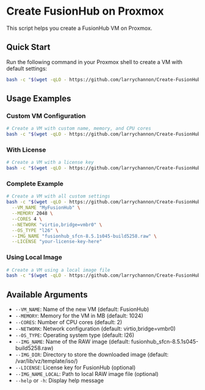 # Create FusionHub on Proxmox

This script helps you create a FusionHub VM on Proxmox.

## Quick Start

Run the following command in your Proxmox shell to create a VM with default settings:

```bash
bash -c "$(wget -qLO - https://github.com/larrychannon/Create-FusionHub-on-Proxmox/raw/main/create-fusionhub.sh)"
```

## Usage Examples

### Custom VM Configuration
```bash
# Create a VM with custom name, memory, and CPU cores
bash -c "$(wget -qLO - https://github.com/larrychannon/Create-FusionHub-on-Proxmox/raw/main/create-fusionhub.sh)" -- --VM_NAME "MyFusionHub" --MEMORY 2048 --CORES 4
```

### With License
```bash
# Create a VM with a license key
bash -c "$(wget -qLO - https://github.com/larrychannon/Create-FusionHub-on-Proxmox/raw/main/create-fusionhub.sh)" -- --LICENSE "your-license-key-here"
```

### Complete Example
```bash
# Create a VM with all custom settings
bash -c "$(wget -qLO - https://github.com/larrychannon/Create-FusionHub-on-Proxmox/raw/main/create-fusionhub.sh)" -- \
  --VM_NAME "MyFusionHub" \
  --MEMORY 2048 \
  --CORES 4 \
  --NETWORK "virtio,bridge=vmbr0" \
  --OS_TYPE "l26" \
  --IMG_NAME "fusionhub_sfcn-8.5.1s045-build5258.raw" \
  --LICENSE "your-license-key-here"
```

### Using Local Image
```bash
# Create a VM using a local image file
bash -c "$(wget -qLO - https://github.com/larrychannon/Create-FusionHub-on-Proxmox/raw/main/create-fusionhub.sh)" -- --IMG_NAME_LOCAL "/path/to/your/image.raw"
```

## Available Arguments

- `--VM_NAME`: Name of the new VM (default: FusionHub)
- `--MEMORY`: Memory for the VM in MB (default: 1024)
- `--CORES`: Number of CPU cores (default: 2)
- `--NETWORK`: Network configuration (default: virtio,bridge=vmbr0)
- `--OS_TYPE`: Operating system type (default: l26)
- `--IMG_NAME`: Name of the RAW image (default: fusionhub_sfcn-8.5.1s045-build5258.raw)
- `--IMG_DIR`: Directory to store the downloaded image (default: /var/lib/vz/template/iso/)
- `--LICENSE`: License key for FusionHub (optional)
- `--IMG_NAME_LOCAL`: Path to local RAW image file (optional)
- `--help` or `-h`: Display help message
